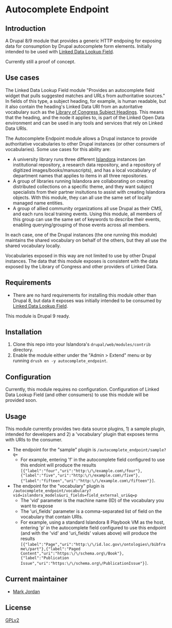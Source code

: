 # Autocomplete Endpoint

## Introduction

A Drupal 8/9 module that provides a generic HTTP endpoing for exposing data for consumption by Drupal autocomplete form elements. Initially intended to be used with [Linked Data Lookup Field](https://drupal.org/project/linked_data_field).

Currently still a proof of concept.

## Use cases

The Linked Data Lookup Field module "Provides an autocomplete field widget that pulls suggested matches and URLs from authoritative sources." In fields of this type, a subject heading, for example, is human readable, but it also contain the heading's Linked Data URI from an autoritative vocabulary such as the [Library of Congress Subject Headings](http://id.loc.gov/authorities/subjects.html). This means that the heading, and the node it applies to, is part of the Linked Open Data environment and can be used in any tools and services that rely on Linked Data URIs.

The Autocomplete Endpoint module allows a Drupal instance to provide authoritative vocabularies to other Drupal instances (or other consumers of vocabularies). Some use cases for this ability are:

* A university library runs three different [Islandora](https://islandora.ca) instances (an institutional repository, a research data repository, and a repository of digitized images/books/manuscripts), and has a local vocabulary of department names that applies to items in all three repositories.
* A group of libraries running Islandora are collaborating on creating distributed collections on a specific theme, and they want subject specialists from their partner insitutions to assist with creating Islandora objects. With this module, they can all use the same set of locally managed name entities.
* A group of allied community organizations all use Drupal as their CMS, and each runs local training events. Using this module, all members of this group can use the same set of keywords to describe their events, enabling querying/grouping of those events across all members.

In each case, one of the Drupal instances (the one running this module) maintains the shared vocabulary on behalf of the others, but they all use the shared vocabulary locally.

Vocabularies exposed in this way are not limited to use by other Drupal instances. The data that this module exposes is consistent with the data exposed by the Library of Congress and other providers of Linked Data.

## Requirements

* There are no hard requirements for installing this module other than Drupal 8, but data it exposes was initially intended to be consumed by [Linked Data Lookup Field](https://drupal.org/project/linked_data_field).

This module is Drupal 9 ready.

## Installation

1. Clone this repo into your Islandora's `drupal/web/modules/contrib` directory.
1. Enable the module either under the "Admin > Extend" menu or by running `drush en -y autocomplete_endpoint`.

## Configuration

Currently, this module requires no configuration. Configuration of Linked Data Lookup Field (and other consumers) to use this module will be provided soon.

## Usage

This module currently provides two data source plugins, 1) a sample plugin, intended for developers and 2) a 'vocabulary' plugin that exposes terms with URIs to the consumer.

* The endpoint for the "sample" plugin is `/autocomplete_endpoint/sample?q=`
   * For example, entering 'f' in the autocomplete field configured to use this endoint will produce the results `[{"label":"four","uri":"http:\/\/example.com\/four"},{"label":"five","uri":"http:\/\/example.com\/five"},{"label":"fifteen","uri":"http:\/\/example.com\/fifteen"}]`.
* The endpoint for the "vocabulary" plugin is `/autocomplete_endpoint/vocabulary?vid=islandora_models&uri_fields=field_external_uri&q=p`
   * The 'vid' parameter is the machine name (ID) of the vocabulary you want to expose
   * The 'uri_fields' parameter is a comma-separated list of field on the vocabulary that contain URIs.
   * For example, using a standard Islandora 8 Playbook VM as the host, entering 'p' in the autocomplete field configured to use this endpoint (and with the 'vid' and 'uri_fields' values above) will produce the results `[{"label":"Page","uri":"http:\/\/id.loc.gov\/ontologies\/bibframe\/part"},{"label":"Paged Content","uri":"https:\/\/schema.org\/Book"},{"label":"Publication Issue","uri":"https:\/\/schema.org\/PublicationIssue"}]`.

## Current maintainer

* [Mark Jordan](https://github.com/mjordan)

## License

[GPLv2](http://www.gnu.org/licenses/gpl-2.0.txt)
